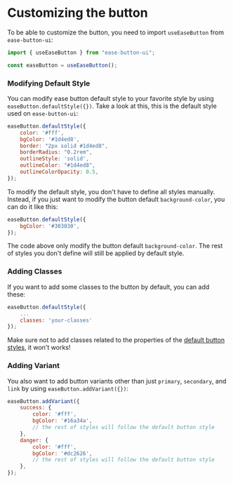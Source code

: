 # Customizing the button

To be able to customize the button, you need to import `useEaseButton` from `ease-button-ui`:

```js
import { useEaseButton } from "ease-button-ui";

const easeButton = useEaseButton();
```

### Modifying Default Style

You can modify ease button default style to your favorite style by using `easeButton.defaultStyle({})`. Take a look at this, this is the default style used on `ease-button-ui`:

```js
easeButton.defaultStyle({
    color: '#fff',
    bgColor: '#1d4ed8',
    border: "2px solid #1d4ed8",
    borderRadius: "0.2rem",
    outlineStyle: 'solid',
    outlineColor: "#1d4ed8",
    outlineColorOpacity: 0.5,
});
```
To modify the default style, you don't have to define all styles manually. Instead, if you just want to modify the button default `background-color`, you can do it like this:

```js
easeButton.defaultStyle({
    bgColor: '#303030',
});
```
The code above only modify the button default `background-color`. The rest of styles you don't define will still be applied by default style.

### Adding Classes

If you want to add some classes to the button by default, you can add these:

```js
easeButton.defaultStyle({
    ...
    classes: 'your-classes'
});
```

Make sure not to add classes related to the properties of the [default button styles](customize?id=modifying-default-style), it won't works!

### Adding Variant

You also want to add button variants other than just `primary`, `secondary`, and `link` by using `easeButton.addVariant({})`:

```js
easeButton.addVariant({
    success: {
        color: '#fff',
        bgColor: '#16a34a',
        // the rest of styles will follow the default button style
    },
    danger: {
        color: '#fff',
        bgColor: '#dc2626',
        // the rest of styles will follow the default button style
    },
});
```

